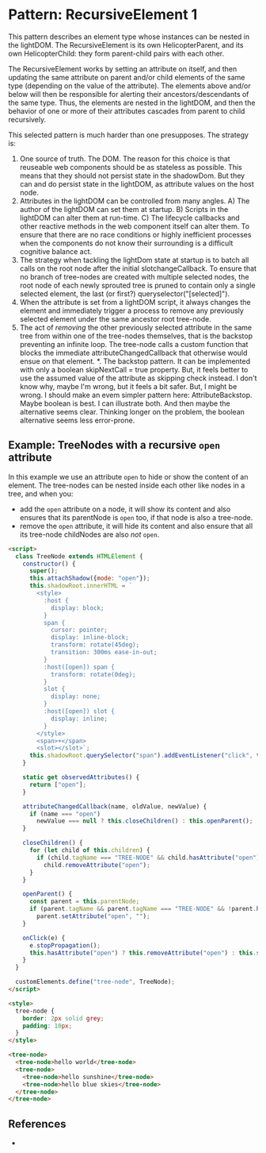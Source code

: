 # Pattern: RecursiveElement 1

This pattern describes an element type whose instances can be nested in the lightDOM.
The RecursiveElement is its own HelicopterParent, and its own HelicopterChild:
they form parent-child pairs with each other.

The RecursiveElement works by setting an attribute on itself, and then updating the same 
attribute on parent and/or child elements of the same type (depending on the value of the attribute).
The elements above and/or below will then be responsible for alerting their ancestors/descendants of
the same type. Thus, the elements are nested in the lightDOM, and then the behavior of one or more
of their attributes cascades from parent to child recursively.

This selected pattern is much harder than one presupposes. The strategy is:
1. One source of truth. The DOM. The reason for this choice is that reuseable web components should be as stateless as possible. This means that they should not persist state in the shadowDom. But they can and do persist state in the lightDOM, as attribute values on the host node.
2. Attributes in the lightDOM can be controlled from many angles. A) The author of the lightDOM can set them at startup. B) Scripts in the lightDOM can alter them at run-time. C) The lifecycle callbacks and other reactive methods in the web component itself can alter them. To ensure that there are no race conditions or highly inefficient processes when the components do not know their surrounding is a difficult cognitive balance act.
3. The strategy when tackling the lightDom state at startup is to batch all calls on the root node after the initial slotchangeCallback. To ensure that no branch of tree-nodes are created with multiple selected nodes, the root node of each newly sprouted tree is pruned to contain only a single selected element, the last (or first?) queryselector("[selected]").
4. When the attribute is set from a lightDOM script, it always changes the element and immediately trigger a process to remove any previously selected element under the same ancestor root tree-node.
5. The act of *removing* the other previously selected attribute in the same tree from within one of the tree-nodes themselves, that is the backstop preventing an infinite loop. The tree-node calls a custom function that blocks the immediate attributeChangedCallback that otherwise would ensue on that element.
*. The backstop pattern. It can be implemented with only a boolean skipNextCall = true property. But, it feels better to use the assumed value of the attribute as skipping check instead. I don't know why, maybe I'm wrong, but it feels a bit safer. But, I might be wrong. I should make an evem simpler pattern here: AttributeBackstop.
Maybe boolean is best. I can illustrate both. And then maybe the alternative seems clear. Thinking longer on the problem, the boolean alternative seems less error-prone.


## Example: TreeNodes with a recursive `open` attribute

In this example we use an attribute `open` to hide or show the content of an element.
The tree-nodes can be nested inside each other like nodes in a tree, and when you:
 * add the `open` attribute on a node, it will show its content and also ensures that its parentNode
   is `open` too, if that node is also a tree-node.
 * remove the `open` attribute, it will hide its content and also ensure that all its tree-node 
   childNodes are also *not* `open`.


```html
<script>
  class TreeNode extends HTMLElement {
    constructor() {
      super();
      this.attachShadow({mode: "open"});
      this.shadowRoot.innerHTML = `
        <style>
          :host {
            display: block;
          }
          span {
            cursor: pointer;
            display: inline-block;
            transform: rotate(45deg);
            transition: 300ms ease-in-out;
          }
          :host([open]) span {
            transform: rotate(0deg);
          }
          slot {
            display: none;
          }
          :host([open]) slot {
            display: inline;
          }
        </style>
        <span>+</span>
        <slot></slot>`;
      this.shadowRoot.querySelector("span").addEventListener("click", this.onClick.bind(this));
    }

    static get observedAttributes() {
      return ["open"];
    }

    attributeChangedCallback(name, oldValue, newValue) {
      if (name === "open")
        newValue === null ? this.closeChildren() : this.openParent();
    }

    closeChildren() {
      for (let child of this.children) {
        if (child.tagName === "TREE-NODE" && child.hasAttribute("open"))
          child.removeAttribute("open");
      }
    }

    openParent() {
      const parent = this.parentNode;
      if (parent.tagName && parent.tagName === "TREE-NODE" && !parent.hasAttribute("open"))
        parent.setAttribute("open", "");
    }

    onClick(e) {
      e.stopPropagation();
      this.hasAttribute("open") ? this.removeAttribute("open") : this.setAttribute("open", "");
    }
  }

  customElements.define("tree-node", TreeNode);
</script>

<style>
  tree-node {
    border: 2px solid grey;
    padding: 10px;
  }
</style>

<tree-node>
  <tree-node>hello world</tree-node>
  <tree-node>
    <tree-node>hello sunshine</tree-node>
    <tree-node>hello blue skies</tree-node>
  </tree-node>
</tree-node>
```

## References
 
 *  